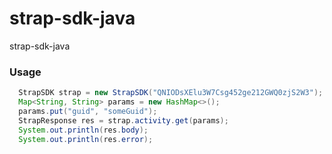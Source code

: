 # strap-sdk-java
strap-sdk-java
### Usage
```java
  StrapSDK strap = new StrapSDK("QNIODsXElu3W7Csg452ge212GWQ0zjS2W3");
  Map<String, String> params = new HashMap<>();
  params.put("guid", "someGuid");
  StrapResponse res = strap.activity.get(params);
  System.out.println(res.body);
  System.out.println(res.error);
```
